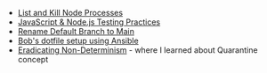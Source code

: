* [List and Kill Node Processes](https://deeplearning.lipingyang.org/2017/08/11/list-node-process-and-kill-specific-process-if-needed/)
* [JavaScript & Node.js Testing Practices](https://github.com/goldbergyoni/javascript-testing-best-practices)
* [Rename Default Branch to Main](https://www.hanselman.com/blog/easily-rename-your-git-default-branch-from-master-to-main)
* [Bob's dotfile setup using Ansible](https://github.com/bizob2828/dotfiles)
* [Eradicating Non-Determinism](https://martinfowler.com/articles/nonDeterminism.html) - where I learned about Quarantine concept

